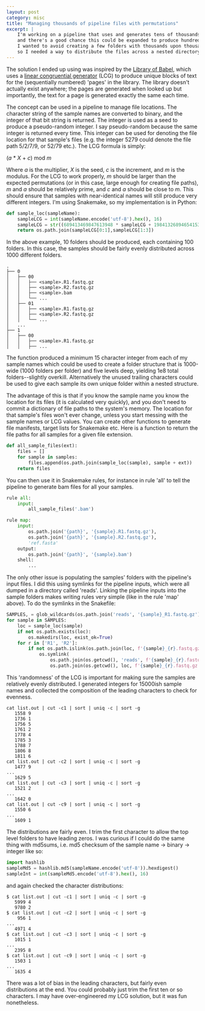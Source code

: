 ```yaml
---
layout: post
category: misc
title: "Managing thousands of pipeline files with permutations"
excerpt: |
    I'm working on a pipeline that uses and generates tens of thousands of files, 
    and there's a good chance this could be expanded to produce hundreds of thousands. 
    I wanted to avoid creating a few folders with thousands upon thousands of files in them, 
    so I needed a way to distribute the files across a nested directory structure. <br><br>
---
```


The solution I ended up using was inspired by the [Library of Babel](https://libraryofbabel.info/), which uses a 
[linear congruential generator](https://en.wikipedia.org/wiki/Linear_congruential_generator) (LCG) to produce unique 
blocks of text for the (sequentially numbered) 'pages' in the library. The library doesn't actually exist anywhere; the 
pages are generated when looked up but importantly, the text for a page is generated exactly the same each time.

The concept can be used in a pipeline to manage file locations. The character string of the sample names are converted 
to binary, and the integer of that bit string is returned. The integer is used as a seed to produce a pseudo-random 
integer. I say pseudo-random because the same integer is returned every time. This integer can be used for denoting the 
file location for that sample's files (e.g. the integer 5279 could denote the file path 5/2/7/9, or 52/79 etc.). The LCG 
formula is simply:

(_a_ * _X_ + _c_) mod _m_ 

Where _a_ is the multiplier, _X_ is the seed, _c_ is the increment, and _m_ is the modulus. For the LCG to work properly, 
_m_ should be larger than the expected permutations (or in this case, large enough for creating file paths), _m_ and _a_ 
should be relatively prime, and _c_ and _a_ should be close to _m_. This should ensure that samples with near-identical 
names will still produce very different integers. I'm using Snakemake, so my implementation is in Python:

```python
def sample_loc(sampleName):
    sampleLCG = int(sampleName.encode('utf-8').hex(), 16)
    sampleLCG = str((689413469847613948 * sampleLCG + 198413268946541531) % 987132987354497857)[1:]
    return os.path.join(sampleLCG[0:1],sampleLCG[1:3])
```

In the above example, 10 folders should be produced, each containing 100 folders. In this case, the samples should be 
fairly evenly distributed across 1000 different folders. 

```text
.
├── 0
│   ├── 00
│   │   ├── <sample>.R1.fastq.gz
│   │   ├── <sample>.R2.fastq.gz
│   │   ├── <sample>.bam
│   │   └── ...
│   ├── 01
│   │   ├── <sample>.R1.fastq.gz
│   │   ├── <sample>.R2.fastq.gz
│   │   └── ...
│   ...
├── 1
│   ├── 00
│   │   ├── <sample>.R1.fastq.gz
│   │   ├── ...
```

The function produced a minimum 15 character integer from each of my sample names which could be used to create a 
folder structure that is 1000-wide (1000 folders per folder) and five levels deep, yielding 1e8 total folders--slightly 
overkill. Alternatively the unused trailing characters could be used to give each sample its own unique folder within a 
nested structure.

The advantage of this is that if you know the sample name you know the location for its files (it is calculated very 
quickly), and you don't need to commit a dictionary of file paths to the system's memory. The location for that sample's 
files won't ever change, unless you start messing with the sample names or LCG values. You can create other functions to 
generate file manifests, target lists for Snakemake etc. Here is a function to return the file paths for all samples for
a given file extension.

```python
def all_sample_files(ext):
    files = []
    for sample in samples:
        files.append(os.path.join(sample_loc(sample), sample + ext))
    return files
```

You can then use it in Snakemake rules, for instance in rule 'all' to tell the pipeline to generate bam files for all 
your samples.

```python
rule all:
    input:
        all_sample_files('.bam')

rule map:
    input:
        os.path.join('{path}', '{sample}.R1.fastq.gz'),
        os.path.join('{path}', '{sample}.R2.fastq.gz'),
        'ref.fasta'
    output:
        os.path.join('{path}', '{sample}.bam')
    shell:
        ...
```

The only other issue is populating the samples' folders with the pipeline's input files. I did this using symlinks for 
the pipeline inputs, which were all dumped in a directory called 'reads'. Linking the pipeline inputs into the sample 
folders makes writing rules very simple (like in the rule 'map' above). To do the symlinks in the Snakefile:

```python
SAMPLES, = glob_wildcards(os.path.join('reads', '{sample}_R1.fastq.gz'))
for sample in SAMPLES:
    loc = sample_loc(sample)
    if not os.path.exists(loc):
        os.makedirs(loc, exist_ok=True)
    for r in ['R1', 'R2']:
        if not os.path.islink(os.path.join(loc, f'{sample}_{r}.fastq.gz')):
            os.symlink(
                os.path.join(os.getcwd(), 'reads', f'{sample}_{r}.fastq.gz'),
                os.path.join(os.getcwd(), loc, f'{sample}_{r}.fastq.gz'))
```

This 'randomness' of the LCG is important for making sure the samples are relatively evenly distributed. I generated 
integers for 15000ish sample names and collected the composition of the leading characters to check for evenness.

```text
cat list.out | cut -c1 | sort | uniq -c | sort -g
   1558 9
   1736 1
   1756 5
   1761 2
   1778 4
   1785 3
   1788 7
   1806 8
   1811 6
cat list.out | cut -c2 | sort | uniq -c | sort -g
   1477 9
...
   1629 5
cat list.out | cut -c3 | sort | uniq -c | sort -g
   1521 2
...
   1642 0
cat list.out | cut -c9 | sort | uniq -c | sort -g
   1550 6
...
   1609 1
```

The distributions are fairly even. I trim the first character to allow the top level folders to have leading zeros. I 
was curious if I could do the same thing with md5sums, i.e. md5 checksum of the sample name -> binary -> integer like so:

```python
import hashlib
sampleMd5 = hashlib.md5(sampleName.encode('utf-8')).hexdigest()
sampleInt = int(sampleMd5.encode('utf-8').hex(), 16)
```

and again checked the character distributions:

```text
$ cat list.out | cut -c1 | sort | uniq -c | sort -g
   5999 4
   9780 2
$ cat list.out | cut -c2 | sort | uniq -c | sort -g
    956 1
...
   4971 4
$ cat list.out | cut -c3 | sort | uniq -c | sort -g
   1015 1
...
   2395 8
$ cat list.out | cut -c9 | sort | uniq -c | sort -g
   1503 1
...
   1635 4
```

There was a lot of bias in the leading characters, but fairly even distributions at the end. You could probably just 
trim the first ten or so characters. I may have over-engineered my LCG solution, but it was fun nonetheless.
